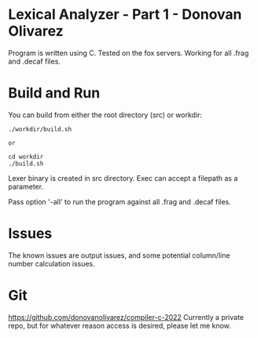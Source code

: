 # Lexical Analyzer - Part 1 - Donovan Olivarez

Program is written using C. Tested on the fox servers. Working for all .frag and .decaf files.

# Build and Run
You can build from either the root directory (src) or workdir:

    ./workdir/build.sh

    or 

    cd workdir
    ./build.sh

Lexer binary is created in src directory.
Exec can accept a filepath as a parameter.

Pass option '-all' to run the program against all .frag and .decaf files.

# Issues
The known issues are output issues, and some potential column/line number calculation issues.

# Git
https://github.com/donovanolivarez/compiler-c-2022
Currently a private repo, but for whatever reason access is desired, please let me know.